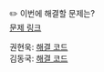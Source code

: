 ✏️ 이번에 해결할 문제는? <br>
[문제 링크](https://leetcode.com/problems/jewels-and-stones/description/)

권현욱: [해결 코드]() <br>
김동국: [해결 코드]() <br>
